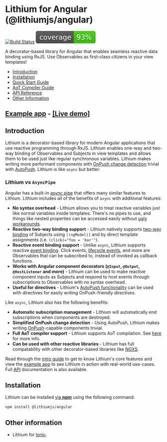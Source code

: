 <!-- markdownlint-disable MD024 MD031 --> 

# Lithium for Angular (@lithiumjs/angular)

[![Build Status](https://travis-ci.org/lVlyke/lithium-angular.svg?branch=master)](https://travis-ci.org/lVlyke/lithium-angular) [![Coverage](./coverage/coverage.svg)](./coverage/coverage.svg)

A decorator-based library for Angular that enables seamless reactive data binding using RxJS. Use Observables as first-class citizens in your view templates!

* [Introduction](#introduction)
* [Installation](#installation)
* [Quick Start Guide](/docs/intro-guide.md)
* [AoT Compiler Guide](/docs/aot-guide.md)
* [API Reference](/docs/api-reference.md)
* [Other Information](#other-information)

## [Example app](https://github.com/lVlyke/lithium-angular-example-app) - [[Live demo]](https://lvlyke.github.io/lithium-angular-example-app)

## Introduction

Lithium is a decorator-based library for modern Angular applications that use reactive programming through RxJS. Lithium enables one-way and two-way binding of Observables and Subjects in view templates and allows them to be used just like regular synchronous variables. Lithium makes writing more performant components with [OnPush change detection](https://angular.io/api/core/ChangeDetectionStrategy) trivial with [AutoPush](/docs/intro-guide.md#autopush). Lithium is like ```async``` but better:

### Lithium vs ```AsyncPipe```

Angular has a built-in [async pipe](https://angular.io/api/common/AsyncPipe) that offers many similar features to Lithium. Lithium includes all of the benefits of ```async``` with additional features:

* **No syntax overhead** - Lithium allows you to treat reactive variables just like normal variables inside templates. There's no pipes to use, and things like nested properties can be accessed easily without [ugly workarounds](https://coryrylan.com/blog/angular-async-data-binding-with-ng-if-and-ng-else).
* **Reactive two-way binding support** - Lithium natively supports [two-way binding](https://angular.io/guide/template-syntax#two-way-binding---) of Subjects using ```[(ngModel)]``` and by direct template assignments (i.e. ```(click)="foo = 'bar'"```).
* **Reactive event binding support** - Unlike ```async```, Lithium supports reactive [event binding](https://angular.io/guide/template-syntax#event-binding). Click events, [lifecycle events](/docs/intro-guide.md#lifecycle-event-decorators), and more are Observables that can be subscribed to, instead of invoked as callback functions.
* **Works with Angular component decorators (```@Input```, ```@Output```, ```@HostListener``` and more)** - Lithium can be used to make reactive component inputs as Subjects and respond to host events through subscriptions to Observables with no syntax overhead.
* **Useful for directives** - Lithium's [AutoPush functionality](/docs/intro-guide.md#autopush) can be used with directives for easily writing OnPush-friendly directives.

Like ```async```, Lithium also has the following benefits:

* **Automatic subscription management** - Lithium will automatically end subscriptions when components are destroyed.
* **Simplified OnPush change detection** - Using AutoPush, Lithium makes writing [OnPush](https://angular.io/api/core/ChangeDetectionStrategy)-capable components trivial.
* **Full AoT compiler support** - Lithium supports AoT compilation. See [here](/docs/aot-guide.md) for more info.
* **Can be used with other reactive libraries** - Lithium has full compatability with other decorator-based libraries like [NGXS](https://github.com/ngxs/store).

Read through the [intro guide](/docs/intro-guide.md) to get to know Lithium's core features and view the [example app](https://github.com/lVlyke/lithium-angular-example-app) to see Lithium in action with real-world use-cases. Full [API](/docs/api-reference.md) documentation is also available.

## Installation

Lithium can be installed [via **npm**](https://www.npmjs.com/package/@lithiumjs/angular) using the following command:

```bash
npm install @lithiumjs/angular
```

## Other information

* Lithium for [Ionic](https://github.com/lVlyke/lithium-ionic).